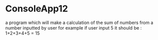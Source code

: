 # ConsoleApp12
a program which will make a calculation of the sum of numbers from a number inputted by user for example if user input 5 it should be : 1+2+3+4+5 = 15 
